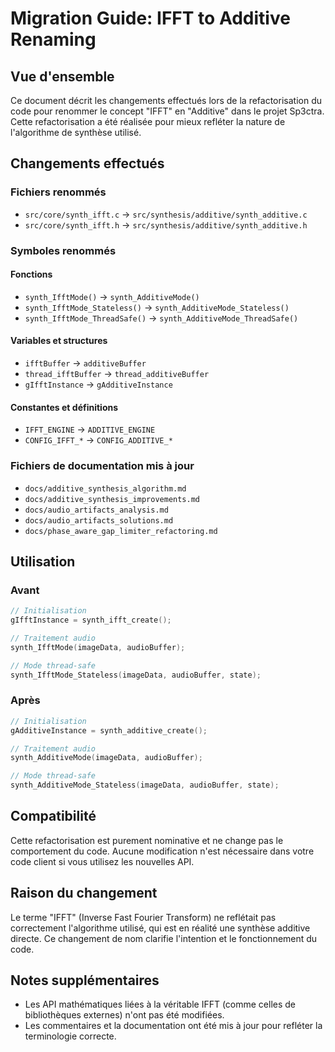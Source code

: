 # Migration Guide: IFFT to Additive Renaming

## Vue d'ensemble

Ce document décrit les changements effectués lors de la refactorisation du code pour renommer le concept "IFFT" en "Additive" dans le projet Sp3ctra. Cette refactorisation a été réalisée pour mieux refléter la nature de l'algorithme de synthèse utilisé.

## Changements effectués

### Fichiers renommés

- `src/core/synth_ifft.c` → `src/synthesis/additive/synth_additive.c`
- `src/core/synth_ifft.h` → `src/synthesis/additive/synth_additive.h`

### Symboles renommés

#### Fonctions

- `synth_IfftMode()` → `synth_AdditiveMode()`
- `synth_IfftMode_Stateless()` → `synth_AdditiveMode_Stateless()`
- `synth_IfftMode_ThreadSafe()` → `synth_AdditiveMode_ThreadSafe()`

#### Variables et structures

- `ifftBuffer` → `additiveBuffer`
- `thread_ifftBuffer` → `thread_additiveBuffer`
- `gIfftInstance` → `gAdditiveInstance`

#### Constantes et définitions

- `IFFT_ENGINE` → `ADDITIVE_ENGINE`
- `CONFIG_IFFT_*` → `CONFIG_ADDITIVE_*`

### Fichiers de documentation mis à jour

- `docs/additive_synthesis_algorithm.md`
- `docs/additive_synthesis_improvements.md`
- `docs/audio_artifacts_analysis.md`
- `docs/audio_artifacts_solutions.md`
- `docs/phase_aware_gap_limiter_refactoring.md`

## Utilisation

### Avant

```c
// Initialisation
gIfftInstance = synth_ifft_create();

// Traitement audio
synth_IfftMode(imageData, audioBuffer);

// Mode thread-safe
synth_IfftMode_Stateless(imageData, audioBuffer, state);
```

### Après

```c
// Initialisation
gAdditiveInstance = synth_additive_create();

// Traitement audio
synth_AdditiveMode(imageData, audioBuffer);

// Mode thread-safe
synth_AdditiveMode_Stateless(imageData, audioBuffer, state);
```

## Compatibilité

Cette refactorisation est purement nominative et ne change pas le comportement du code. Aucune modification n'est nécessaire dans votre code client si vous utilisez les nouvelles API.

## Raison du changement

Le terme "IFFT" (Inverse Fast Fourier Transform) ne reflétait pas correctement l'algorithme utilisé, qui est en réalité une synthèse additive directe. Ce changement de nom clarifie l'intention et le fonctionnement du code.

## Notes supplémentaires

- Les API mathématiques liées à la véritable IFFT (comme celles de bibliothèques externes) n'ont pas été modifiées.
- Les commentaires et la documentation ont été mis à jour pour refléter la terminologie correcte.
